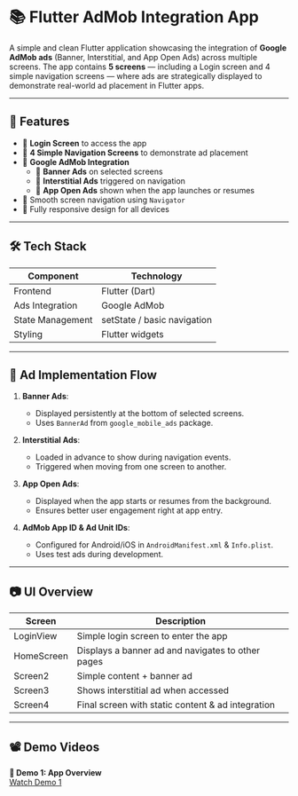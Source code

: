 # 📚 Flutter AdMob Integration App

A simple and clean Flutter application showcasing the integration of **Google AdMob ads** (Banner, Interstitial, and App Open Ads) across multiple screens. The app contains **5 screens** — including a Login screen and 4 simple navigation screens — where ads are strategically displayed to demonstrate real-world ad placement in Flutter apps.

---

## 🚀 Features

- 👤 **Login Screen** to access the app
- 📜 **4 Simple Navigation Screens** to demonstrate ad placement
- 📢 **Google AdMob Integration**  
  - 📌 **Banner Ads** on selected screens  
  - 🎯 **Interstitial Ads** triggered on navigation  
  - 🚪 **App Open Ads** shown when the app launches or resumes  
- 🔄 Smooth screen navigation using `Navigator`
- 📱 Fully responsive design for all devices

---

## 🛠️ Tech Stack

| Component         | Technology          |
|------------------|---------------------|
| Frontend         | Flutter (Dart)      |
| Ads Integration  | Google AdMob        |
| State Management | setState / basic navigation |
| Styling          | Flutter widgets     |

---

## 📢 Ad Implementation Flow

1. **Banner Ads**:
   - Displayed persistently at the bottom of selected screens.
   - Uses `BannerAd` from `google_mobile_ads` package.
   
2. **Interstitial Ads**:
   - Loaded in advance to show during navigation events.
   - Triggered when moving from one screen to another.

3. **App Open Ads**:
   - Displayed when the app starts or resumes from the background.
   - Ensures better user engagement right at app entry.

4. **AdMob App ID & Ad Unit IDs**:
   - Configured for Android/iOS in `AndroidManifest.xml` & `Info.plist`.
   - Uses test ads during development.

---

## 📷 UI Overview

| Screen          | Description                                      |
|----------------|--------------------------------------------------|
| LoginView      | Simple login screen to enter the app              |
| HomeScreen     | Displays a banner ad and navigates to other pages |
| Screen2        | Simple content + banner ad                        |
| Screen3        | Shows interstitial ad when accessed               |
| Screen4        | Final screen with static content & ad integration |

---

## 📽️ Demo Videos

**🔹 Demo 1: App Overview**  
[Watch Demo 1](https://drive.google.com/file/d/1cEcNinRtrXqPLwu6OreSOEt4IC8BCc8d/view?usp=drivesdk)
